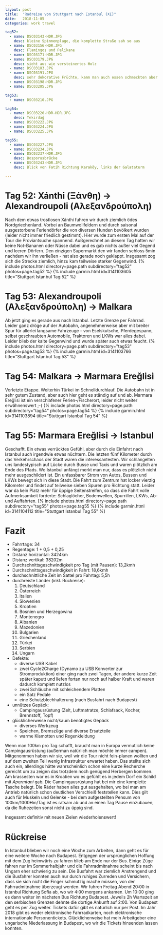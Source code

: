 ```yaml
---
layout: post
title:  "Radreise von Stuttgart nach Istanbul (XI)"
date:   2018-11-05
categories: work travel

tag52:
  - name: DSC03143-HDR.JPG
    desc: kleine Spinnenplage, die komplette Straße sah so aus
  - name: DSC03156-HDR.JPG
    desc: Flamingos und Pelikane
  - name: DSC03171-HDR.JPG
  - name: DSC03179.JPG
    desc: sieht aus wie versteinertes Holz
  - name: DSC03183.JPG
  - name: DSC03191.JPG
    desc: sehr dekorative Früchte, kann man auch essen schmeckten aber nach nichts
  - name: DSC03198-HDR.JPG
  - name: DSC03205.JPG

tag53:
  - name: DSC03210.JPG

tag54:
  - name: DSC03220-HDR-HDR.JPG
    desc: Tekirdağ
  - name: DSC03222.JPG
  - name: DSC03224.JPG
  - name: DSC03225.JPG

tag55:
  - name: DSC03227.JPG
  - name: DSC03234.JPG
  - name: DSC03237-HDR.JPG
    desc: Bosporusbrücke
  - name: DSC03243-HDR.JPG
    desc: Blick von Fatih Richtung Karaköy, links der Galataturm

---
```

# Tag 52: Xánthi (Ξάνθη) → Alexandroupoli (Αλεξανδρούπολη)
Nach dem etwas trostlosen Xánthi fuhren wir durch ziemlich ödes Nordgriechenland. Vorbei an Baumwollfeldern und durch saisonal ausgestorbene Feriendörfer die von diversen Hunden bevölkert wurden (leider nicht immer friedlich gestimmt). Hier wurde zum ersten Mal auf der Tour die Proviantsuche spannend. Außgerechnet an diesem Tag hatten wir keine Not-Bananen oder Nüsse dabei und es gab nichts außer viel Gegend und leeren Dörfern. Den einzigen Supermarkt den wir fanden schloss 5min nachdem wir ihn verließen - hat also gerade noch geklappt. Insgesamt zog sich die Strecke ziemlich, hinzu kam teilweise starker Gegenwind.
{% include photos.html directory=page.path subdirectory="tag52" photos=page.tag52 %}
{% include garmin.html id=3141103605 title="Stuttgart Istanbul Tag 52" %}

# Tag 53: Alexandroupoli (Αλεξανδρούπολη) → Malkara
Ab jetzt ging es gerade aus nach Istanbul. Letzte Grenze per Fahrrad. Leider ganz dröge auf der Autobahn, angenehmerweise aber mit breiter Spur für allerlei langsame Fahrzeuge - von Eselskutsche, Pferdegespann, selbst geschraubten Automobile, Traktoren und LKWs war alles dabei. Leider blieb der kalte Gegenwind und wurde später auch etwas feucht.
{% include photos.html directory=page.path subdirectory="tag53" photos=page.tag53 %}
{% include garmin.html id=3141103766 title="Stuttgart Istanbul Tag 53" %}

# Tag 54: Malkara → Marmara Ereğlisi
Vorletzte Etappe. Weiterhin Türkei im Schnelldurchlauf. Die Autobahn ist in sehr gutem Zustand, aber auch hier geht es ständig auf und ab. Marmara Ereğlisi ist ein verschlafener Ferien-/Fischerort, leider nicht weiter erwähnenswert ;-)
{% include photos.html directory=page.path subdirectory="tag54" photos=page.tag54 %}
{% include garmin.html id=3141103894 title="Stuttgart Istanbul Tag 54" %}

# Tag 55: Marmara Ereğlisi → Istanbul
Geschafft. Ein etwas verrücktes Gefühl, aber durch die Einfahrt nach Istanbul auch irgendwie etwas nüchtern. Die letzten fünf Kilometer durch das Verkehrschaos der Stadt waren die interessantesten. Wir schlängelten uns landestypisch auf Lücke durch Busse und Taxis und waren plötzlich am Ende des Pfads. Wo Istanbul anfängt merkt man nur, dass es plötzlich nicht mehr ausgeschildert ist. Ein unfassbarer Strom von Autos, Bussen und LKWs bewegt sich in diese Stadt. Die Fahrt zum Zentrum hat locker vierzig Kilometer und findet auf teilweise sieben Spuren pro Richtung statt. Leider war da kein Platz mehr für üppige Seitenstreifen, so dass die Fahrt volle Aufmerksamkeit forderte: Schlaglöcher, Bodenwellen, Spurrillen, LKWs, Ab- und Auffahrten.
{% include photos.html directory=page.path subdirectory="tag55" photos=page.tag55 %}
{% include garmin.html id=3141104112 title="Stuttgart Istanbul Tag 55" %}

# Fazit
- Fahrrtage: 34
- Regentage: 1 + 0,5 + 0,25
- Distanz horizontal: 3424km
- Distanz vertikal: 38202m
- Durchschnittsgeschwindigkeit pro Tag (mit Pausen): 13,2kmh
- Durchschnittsgeschwindigkeit in Fahrt: 18,6kmh
- durchschnittliche Zeit im Sattel pro Fahrtag: 5,5h
- durchreiste Länder (inkl. Rückreise): 
  1. Deutschland
  1. Österreich
  1. Italien
  1. Slowenien
  1. Kroatien
  1. Bosnien und Herzegowina
  1. Montenegro
  1. Albanien
  1. Mazedonien
  1. Bulgarien
  1. Griechenland
  1. Türkei
  1. Serbien
  1. Ungarn
- Defekte: 
  - diverse USB Kabel
  - zwei Cycle2Charge (Dynamo zu USB Konverter zur Stromproduktion) einer ging nach zwei Tagen, der andere kurze Zeit später kaputt und liefen fortan nur noch auf halber Kraft und waren dadurch komplett nutzlos
  - zwei Schläuche mit schleichendem Platten
  - ein Satz Pedale
  - eine Schutzblechhalterung (nach Busfahrt nach Budapest)
- unnützes Gepäck:
  - Campingausrüstung (Zelt, Luftmatratze, Schlafsack, Kocher, Brennstoff, Topf)
- glücklicherweise nicht/kaum benötigtes Gepäck
  - diverses Werkzeug
  - Speichen, Bremszüge und diverse Ersatzteile
  - warme Klamotten und Regenkleidung
  
Wenn man 100km pro Tag schafft, braucht man in Europa vermutlich keine Campingausrüstung (außerman natürlich man möchte immer campen). Mitgenommen haben wir sie, weil wir die Tour nicht fein-planen wollten und auf dem zweiten Teil wenig Infrastruktur erwartet haben. Das stellte sich auch ein, allerdings hätte wahrscheinlich schon eine kurze Recherche gereicht um zu zeigen das trotzdem noch genügend Herbergen kommen. Am krassesten war es in Kroatien wo es gefühlt es in jedem Dorf ein Schild mit _Aparmtani_ gab. Die Campingausrüstung hat bei mir eine komplette Tasche belegt.
Die Räder haben alles gut ausgehalten, wo bei man am Antrieb natürlich schon deutlichen Verschleiß feststellen kann. Dies gilt auch für Muskeln und Gelenke - bei dem aufgestellten Pensum von 100km/1000Hm/Tag ist es ratsam ab und an einen Tag Pause einzubauen, da die Ruhezeiten sonst nicht zu üppig sind.

Insgesamt definitiv mit neuen Zielen wiederholenswert!

# Rückreise
In Istanbul blieben wir noch eine Woche zum Arbeiten, dann geht es für eine weitere Woche nach Budapest. Entgegen der ursprünglichen Hoffung mit dem Zug heimwärts zu fahren blieb am Ende nur der Bus. Einige Züge fahren nur im Sommerhalbjahr und die Fahrradmitnahme scheint bis nach Ungarn eher schwierig zu sein. Die Busfahrt war ziemlich Anstrengend und die Busfahrer konnten auch nur durch ruhiges Zurreden und Versichern, dass sie sich nicht die Finger schmutzig mache müssen, von der Fahrradmitnahme überzeugt werden. Wir fuhren Freitag Abend 20:00 in Istanbul Richtung Sofia ab, wo wir 4:00 morgens ankamen. Um 10:00 ging es dann weiter im nächsten Bus Richtung Budapest. Jeweils 2h Wartezeit an den serbischen Grenzen dehnte die dortige Ankunft auf 2:00. Von Budapest geht es per Zug weiter. Tickets dafür gibt es natürlich nur per Post. Im Jahr 2018 gibt es weder elektronische Fahrradkarten, noch elektronische internationale Personentickets. Glücklicherweise hat mein Arbeitgeber eine ungarische Niederlassung in Budapest, wo wir die Tickets hinsenden lassen konnten. 